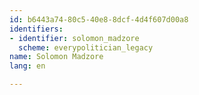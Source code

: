 ```yaml
---
id: b6443a74-80c5-40e8-8dcf-4d4f607d00a8
identifiers:
- identifier: solomon_madzore
  scheme: everypolitician_legacy
name: Solomon Madzore
lang: en

---
```

